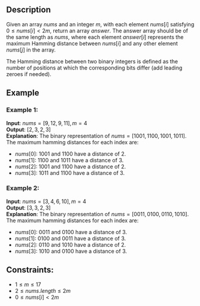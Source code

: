 ## Description
Given an array $nums$ and an integer $m$, with each element $nums[i]$ satisfying $0 \leq nums[i] < 2m$, return an array $answer$. The answer array should be of the same length as $nums$, where each element $answer[i]$ represents the maximum Hamming distance between $nums[i]$ and any other element $nums[j]$ in the array.

The Hamming distance between two binary integers is defined as the number of positions at which the corresponding bits differ (add leading zeroes if needed).

## Example
### Example 1:
**Input**: $nums = [9,12,9,11], m = 4$  
**Output**: $[2,3,2,3]$  
**Explanation**: The binary representation of $nums = [1001,1100,1001,1011]$. The maximum hamming distances for each index are:
- $nums[0]$: $1001$ and $1100$ have a distance of $2$.
- $nums[1]$: $1100$ and $1011$ have a distance of $3$.
- $nums[2]$: $1001$ and $1100$ have a distance of $2$.
- $nums[3]$: $1011$ and $1100$ have a distance of $3$.

### Example 2:
**Input**: $nums = [3,4,6,10], m = 4$  
**Output**: $[3,3,2,3]$  
**Explanation**: The binary representation of $nums = [0011,0100,0110,1010]$. The maximum hamming distances for each index are:
- $nums[0]$: $0011$ and $0100$ have a distance of $3$.
- $nums[1]$: $0100$ and $0011$ have a distance of $3$.
- $nums[2]$: $0110$ and $1010$ have a distance of $2$.
- $nums[3]$: $1010$ and $0100$ have a distance of $3$.

## Constraints:
- $1 \leq m \leq 17$
- $2 \leq nums.length \leq 2m$
- $0 \leq nums[i] < 2m$